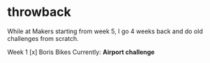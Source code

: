 # throwback
While at Makers starting from week 5, I go 4 weeks back and do old challenges from scratch. 

Week 1
[x] Boris Bikes
Currently: **Airport challenge**
